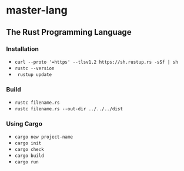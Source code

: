 # master-lang

## The Rust Programming Language

### Installation

- `curl --proto '=https' --tlsv1.2 https://sh.rustup.rs -sSf | sh`
- `rustc --version`
- ` rustup update`

### Build

- `rustc filename.rs`
- `rustc filename.rs --out-dir ../../../dist`

### Using Cargo

- `cargo new project-name`
- `cargo init`
- `cargo check`
- `cargo build`
- `cargo run`
